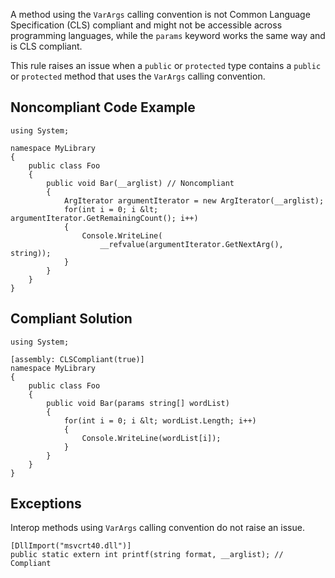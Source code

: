 
A method using the `VarArgs` calling convention is not Common Language Specification (CLS) compliant and might not be accessible across programming languages, while the `params` keyword works the same way and is CLS compliant.

This rule raises an issue when a `public` or `protected` type contains a `public` or `protected` method that uses the `VarArgs` calling convention.

## Noncompliant Code Example


    using System;
    
    namespace MyLibrary
    {
        public class Foo
        {
            public void Bar(__arglist) // Noncompliant
            {
                ArgIterator argumentIterator = new ArgIterator(__arglist);
                for(int i = 0; i &lt; argumentIterator.GetRemainingCount(); i++)
                {
                    Console.WriteLine(
                        __refvalue(argumentIterator.GetNextArg(), string));
                }
            }
        }
    }


## Compliant Solution


    using System;
    
    [assembly: CLSCompliant(true)]
    namespace MyLibrary
    {
        public class Foo
        {
            public void Bar(params string[] wordList)
            {
                for(int i = 0; i &lt; wordList.Length; i++)
                {
                    Console.WriteLine(wordList[i]);
                }
            }
        }
    }


## Exceptions

Interop methods using `VarArgs` calling convention do not raise an issue.


    [DllImport("msvcrt40.dll")]
    public static extern int printf(string format, __arglist); // Compliant

